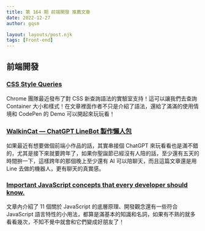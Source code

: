 ```yaml
---
title: 第 164 期 前端開發 推薦文章
date: 2022-12-27
author: gqsm

layout: layouts/post.njk
tags: [Front-end]
---
```


## 前端開發
<!-- summary -->

### [CSS Style Queries](https://ishadeed.com/article/css-container-style-queries)

Chrome 團隊最近發布了對 CSS 新查詢語法的實驗室支持！這可以讓我們去查詢 Container 大小和樣式！在文章裡面作者不只是介紹了語法，還給了滿滿的使用情境和 CodePen 的 Demo 可以開起來玩玩看！

<!-- summary -->

### [WalkinCat — ChatGPT LineBot 製作懶人包 ](https://walkincat.notion.site/WalkinCat-ChatGPT-LineBot-82e6757b3a0b48858ca56478b8dbe06b)

如果最近有想要做個前端小作品的話，其實串接個 ChatGPT 來玩看看也是滿不錯的，尤其是接下來就要跨年了，如果你聖誕節已經沒有人陪的話，至少還有五天的時間拚一下，這樣跨年的那個晚上至少還有 AI 可以陪聊天，而且這篇文章還是用 Line 去做的機器人，更有聊天的真實感。

### [Important JavaScript concepts that every developer should know.](https://madni.hashnode.dev/important-js-concepts)

文章內介紹了 11 個關於 JavaScript 的底層原理、開發觀念還有一些符合 JavaScript 語言特性的小用法，都算是滿基本的知識和名詞，如果有不熟的就多看看幾次，不知不覺中就會和它們變成好朋友了！
